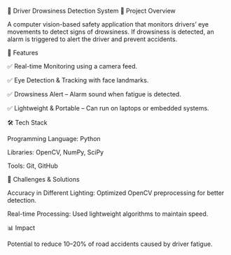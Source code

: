 🚗 Driver Drowsiness Detection System
📌 Project Overview

A computer vision-based safety application that monitors drivers’ eye movements to detect signs of drowsiness. If drowsiness is detected, an alarm is triggered to alert the driver and prevent accidents.

🚀 Features

✅ Real-time Monitoring using a camera feed.

✅ Eye Detection & Tracking with face landmarks.

✅ Drowsiness Alert – Alarm sound when fatigue is detected.

✅ Lightweight & Portable – Can run on laptops or embedded systems.

🛠️ Tech Stack

Programming Language: Python

Libraries: OpenCV, NumPy, SciPy

Tools: Git, GitHub

🧩 Challenges & Solutions

Accuracy in Different Lighting: Optimized OpenCV preprocessing for better detection.

Real-time Processing: Used lightweight algorithms to maintain speed.

📊 Impact

Potential to reduce 10–20% of road accidents caused by driver fatigue.
